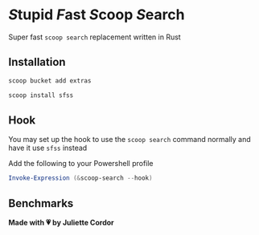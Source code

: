 # *S*tupid *F*ast *S*coop *S*earch

Super fast `scoop search` replacement written in Rust

## Installation

```powershell
scoop bucket add extras

scoop install sfss
```

## Hook

You may set up the hook to use the `scoop search` command normally and have it use `sfss` instead

Add the following to your Powershell profile

```powershell
Invoke-Expression (&scoop-search --hook)
```

## Benchmarks

**Made with 💗 by Juliette Cordor**
